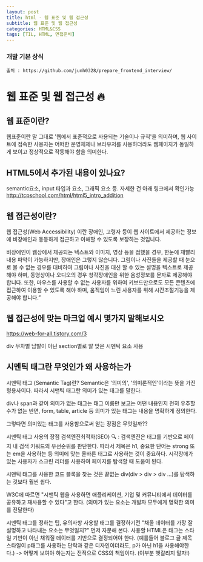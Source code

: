 ```yaml
---
layout: post
title: html - 웹 표준 및 웹 접근성
subtitle: 웹 표준 및 웹 접근성
categories: HTML&CSS
tags: [TIL, HTML, 면접준비]
---
```


### 개발 기본 상식
``출처 : https://github.com/junh0328/prepare_frontend_interview/ ``



# 웹 표준 및 웹 접근성 🔥


## 웹 표준이란?

웹표준이란 말 그대로 '웹에서 표준적으로 사용되는 기술이나 규칙'을 의미하며, 
웹 사이트에 접속한 사용자는 어떠한 운영체제나 브라우저를 사용하더라도 웹페이지가 동일하게 보이고 정상적으로 작동해야 함을 의미한다. 


## HTML5에서 추가된 내용이 있나요?

semantic요소, input 타입과 요소, 그래픽 요소 등. 자세한 건 아래 링크에서 확인가능
http://tcpschool.com/html/html5_intro_addition


## 웹 접근성이란?

웹 접근성(Web Accessibility) 이란 장애인, 고령자 등이 웹 사이트에서 제공하는 정보에 비장애인과 동등하게 접근하고 이해할 수 있도록 보장하는 것입니다.

비장애인이 웹상에서 제공되는 텍스트와 이미지, 영상 등을 접했을 경우, 한눈에 재빨리 내용 파악이 가능하지만, 장애인은 그렇지 않습니다. 
그림이나 사진들을 제공할 때 눈으로 볼 수 없는 경우를 대비하여 그림이나 사진을 대신 할 수 있는 설명을 텍스트로 제공해야 하며, 동영상이나 오디오의 경우 청각장애인을 위한 음성정보를 문자로 제공해야 합니다. 
또한, 마우스를 사용할 수 없는 사용자를 위하여 키보드만으로도 모든 콘텐츠에 접근하여 이용할 수 있도록 해야 하며, 움직임이 느린 사용자를 위해 시간조절기능을 제공해야 합니다.”

## 웹 접근성에 맞는 마크업 예시 몇가지 말해보시오

https://web-for-all.tistory.com/3

div 무차별 남발이 아닌 section별로 알 맞은 시멘틱 요소 사용


## 시멘틱 태그란 무엇인가 왜 사용하는가

시맨틱 태그 (Semantic Tag)란?
Semantic은 '의미의', '의미론적인'이라는 뜻을 가진 형용사이다. 따라서 시맨틱 태그란 의미가 있는 태그를 말한다.

div나 span과 같이 의미가 없는 태그는 태그 이름만 보고는 어떤 내용인지 전혀 유추할 수가 없는 반면, form, table, article 등 의미가 있는 태그는 내용을 명확하게 정의한다.

그렇다면 의미있는 태그를 사용함으로써 얻는 장점은 무엇일까??

시맨틱 태그 사용의 장점
검색엔진최적화(SEO) 🔍 : 검색엔진은 태그를 기반으로 페이지 내 검색 키워드의 우선순위를 판단한다. 따라서 제목은 h1, 중요한 단어는 strong 또는 em을 사용하는 등 의미에 맞는 올바른 태그르 사용하는 것이 중요하다.
시각장애가 있는 사용자가 스크린 리더를 사용하여 페이지를 탐색할 때 도움이 된다.

시맨틱 태그를 사용한 코드 블록을 찾는 것은 끝없는 div(div > div > div ...)를 탐색하는 것보다 훨씬 쉽다.

W3C에 따르면 "시맨틱 웹을 사용하면 애플리케이션, 기업 및 커뮤니티에서 데이터를 공유하고 재사용할 수 있다"고 한다. (의미가 있는 요소는 개발자 모두에게 명확한 의미를 전달한다)

시맨틱 태그를 정하는 팁, 유의사항
사용할 태그를 결정하기전 "채울 데이터를 가장 잘 설명하고 나타내는 요소는 무엇일지?" 먼저 자문해 본다.
사용할 HTML은 태그는 스타일 기반이 아닌 채워질 데이터를 기반으로 결정되어야 한다. (예를들어 블로그 글 제목 스타일이 p태그를 사용하는 단락과 같은 디자인이더라도, p가 아닌 h1을 사용해야한다.)
-> 어떻게 보여야 하는지는 전적으로 CSS의 책임이다. (이부분 헷갈리지 말자!)

